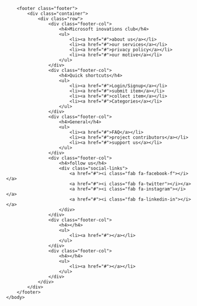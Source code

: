 <!DOCTYPE html>
<html lang="en">
    <head>
        <title>Footer</title>
        <meta charset="utf-8">
        <meta name="viewport" content="width=device-width, initial-scale=1">
        <link rel="stylesheet" href="C:\Users\ROG\OneDrive\Documents\Web_Development\footer_lostfound\style.css">
        <link rel="stylesheet" type="text/css" href="https://cdnjs.cloudflare.com/ajax/libs/font-awesome/6.4.0/css/all.min.css">
    </head>
    <body>

        <footer class="footer">
            <div class="container">
                <div class="row">
                    <div class="footer-col">
                        <h4>Microsoft inovations club</h4>
                        <ul>
                            <li><a href="#">about us</a></li>
                            <li><a href="#">our services</a></li>
                            <li><a href="#">privacy policy</a></li>
                            <li><a href="#">our motive</a></li>
                        </ul>
                    </div>
                    <div class="footer-col">
                        <h4>Quick shortcuts</h4>
                        <ul>
                            <li><a href="#">Login/Signup</a></li>
                            <li><a href="#">submit item</a></li>
                            <li><a href="#">collect item</a></li>
                            <li><a href="#">Categories</a></li>
                        </ul>
                    </div>
                    <div class="footer-col">
                        <h4>General</h4>
                        <ul>
                            <li><a href="#">FAQ</a></li>
                            <li><a href="#">project contributors</a></li>
                            <li><a href="#">support us</a></li>
                        </ul>
                    </div>
                    <div class="footer-col">
                        <h4>follow us</h4>
                        <div class="social-links">
                            <a href="#"><i class="fab fa-facebook-f"></i></a>  
                            <a href="#"><i class="fab fa-twitter"></i></a>
                            <a href="#"><i class="fab fa-instagram"></i></a>          
                            <a href="#"><i class="fab fa-linkedin-in"></i></a>
                        </div>
                    </div>
                    <div class="footer-col">
                        <h4></h4>
                        <ul>
                            <li><a href="#"></a></li>
                        </ul>
                    </div>
                    <div class="footer-col">
                        <h4></h4>
                        <ul>
                            <li><a href="#"></a></li>
                        </ul>
                    </div>
                </div>
            </div>
        </footer>
    </body>
</html>
